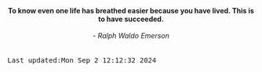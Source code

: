 
<div align="center"><b><span>To know even one life has breathed easier because you have lived. This is to have succeeded.</span></b><br><br><i> - Ralph Waldo Emerson</i></div>
<br><br><kbd>Last updated:Mon Sep  2 12:12:32 2024</kbd>